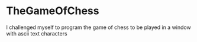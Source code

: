 # TheGameOfChess
I challenged myself to program the game of chess to be played in a window with ascii text characters
